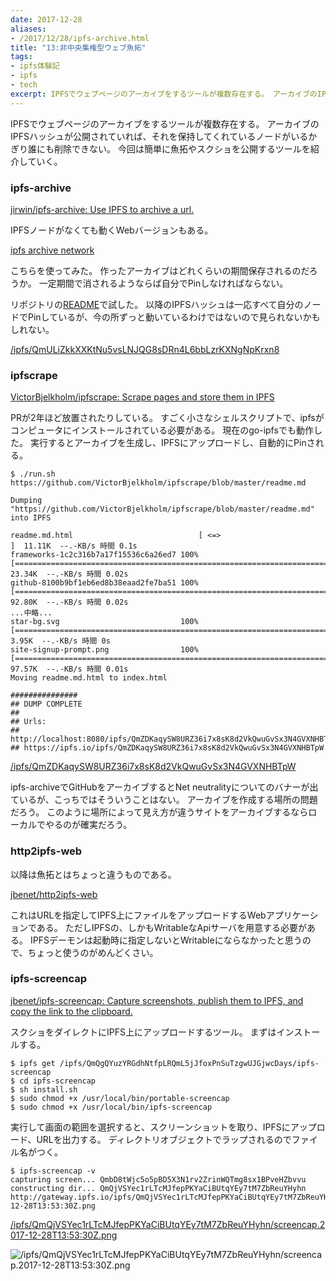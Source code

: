 ```yaml
---
date: 2017-12-28
aliases:
- /2017/12/28/ipfs-archive.html
title: "13:非中央集権型ウェブ魚拓"
tags:
- ipfs体験記
- ipfs
- tech
excerpt: IPFSでウェブページのアーカイブをするツールが複数存在する。 アーカイブのIPFSハッシュが公開されていれば、それを保持してくれているノードがいるかぎり誰にも削除できない。 今回は簡単に魚拓やスクショを公開するツールを紹介していく。
---
```


IPFSでウェブページのアーカイブをするツールが複数存在する。
アーカイブのIPFSハッシュが公開されていれば、それを保持してくれているノードがいるかぎり誰にも削除できない。
今回は簡単に魚拓やスクショを公開するツールを紹介していく。

### ipfs-archive

[jirwin/ipfs-archive: Use IPFS to archive a url.](https://github.com/jirwin/ipfs-archive)

IPFSノードがなくても動くWebバージョンもある。

[ipfs archive network](https://ipfs.archive.network/)

こちらを使ってみた。
作ったアーカイブはどれくらいの期間保存されるのだろうか。
一定期間で消されるようならば自分でPinしなければならない。

リポジトリの[README](https://github.com/jirwin/ipfs-archive/blob/master/README.md)で試した。
以降のIPFSハッシュは一応すべて自分のノードでPinしているが、今の所ずっと動いているわけではないので見られないかもしれない。

[/ipfs/QmULiZkkXXKtNu5vsLNJQG8sDRn4L6bbLzrKXNgNpKrxn8](https://gateway.archive.network/ipfs/QmULiZkkXXKtNu5vsLNJQG8sDRn4L6bbLzrKXNgNpKrxn8)

### ipfscrape

[VictorBjelkholm/ipfscrape: Scrape pages and store them in IPFS](https://github.com/victorbjelkholm/ipfscrape)

PRが2年ほど放置されたりしている。
すごく小さなシェルスクリプトで、ipfsがコンピュータにインストールされている必要がある。
現在のgo-ipfsでも動作した。
実行するとアーカイブを生成し、IPFSにアップロードし、自動的にPinされる。


```console
$ ./run.sh https://github.com/VictorBjelkholm/ipfscrape/blob/master/readme.md

Dumping "https://github.com/VictorBjelkholm/ipfscrape/blob/master/readme.md" into IPFS

readme.md.html                            [ <=>                                                                   ]  11.11K  --.-KB/s 時間 0.1s    
frameworks-1c2c316b7a17f15536c6a26ed7 100%[======================================================================>]  23.34K  --.-KB/s 時間 0.02s   
github-8100b9bf1eb6ed8b38eaad2fe7ba51 100%[======================================================================>]  92.80K  --.-KB/s 時間 0.02s   
...中略...
star-bg.svg                           100%[======================================================================>]   3.95K  --.-KB/s 時間 0s      
site-signup-prompt.png                100%[======================================================================>]  97.57K  --.-KB/s 時間 0.01s   
Moving readme.md.html to index.html

###############
## DUMP COMPLETE
##
## Urls:
## http://localhost:8080/ipfs/QmZDKaqySW8URZ36i7x8sK8d2VkQwuGvSx3N4GVXNHBTpW
## https://ipfs.io/ipfs/QmZDKaqySW8URZ36i7x8sK8d2VkQwuGvSx3N4GVXNHBTpW

```

[/ipfs/QmZDKaqySW8URZ36i7x8sK8d2VkQwuGvSx3N4GVXNHBTpW](https://ipfs.io/ipfs/QmZDKaqySW8URZ36i7x8sK8d2VkQwuGvSx3N4GVXNHBTpW)

ipfs-archiveでGitHubをアーカイブするとNet neutralityについてのバナーが出ているが、こっちではそういうことはない。
アーカイブを作成する場所の問題だろう。
このように場所によって見え方が違うサイトをアーカイブするならローカルでやるのが確実だろう。

### http2ipfs-web

以降は魚拓とはちょっと違うものである。

[jbenet/http2ipfs-web](https://github.com/jbenet/http2ipfs-web)

これはURLを指定してIPFS上にファイルをアップロードするWebアプリケーションである。
ただしIPFSの、しかもWritableなApiサーバを用意する必要がある。
IPFSデーモンは起動時に指定しないとWritableにならなかったと思うので、ちょっと使うのがめんどくさい。

### ipfs-screencap

[jbenet/ipfs-screencap: Capture screenshots, publish them to IPFS, and copy the link to the clipboard.](https://github.com/jbenet/ipfs-screencap)

スクショをダイレクトにIPFS上にアップロードするツール。
まずはインストールする。

```console
$ ipfs get /ipfs/QmQgQYuzYRGdhNtfpLRQmL5jJfoxPnSuTzgwUJGjwcDays/ipfs-screencap
$ cd ipfs-screencap
$ sh install.sh
$ sudo chmod +x /usr/local/bin/portable-screencap
$ sudo chmod +x /usr/local/bin/ipfs-screencap
```

実行して画面の範囲を選択すると、スクリーンショットを取り、IPFSにアップロード、URLを出力する。
ディレクトリオブジェクトでラップされるのでファイル名がつく。

```console
$ ipfs-screencap -v
capturing screen... QmbD8tWjc5o5pBD5X3N1rv2ZrinWQTmg8sx1BPveHZbvvu
constructing dir... QmQjVSYec1rLTcMJfepPKYaCiBUtqYEy7tM7ZbReuYHyhn
http://gateway.ipfs.io/ipfs/QmQjVSYec1rLTcMJfepPKYaCiBUtqYEy7tM7ZbReuYHyhn/screencap.2017-12-28T13:53:30Z.png
```

[/ipfs/QmQjVSYec1rLTcMJfepPKYaCiBUtqYEy7tM7ZbReuYHyhn/screencap.2017-12-28T13:53:30Z.png](https://ipfs.io/ipfs/QmQjVSYec1rLTcMJfepPKYaCiBUtqYEy7tM7ZbReuYHyhn/screencap.2017-12-28T13:53:30Z.png)

![/ipfs/QmQjVSYec1rLTcMJfepPKYaCiBUtqYEy7tM7ZbReuYHyhn/screencap.2017-12-28T13:53:30Z.png](https://ipfs.io/ipfs/QmQjVSYec1rLTcMJfepPKYaCiBUtqYEy7tM7ZbReuYHyhn/screencap.2017-12-28T13:53:30Z.png)
